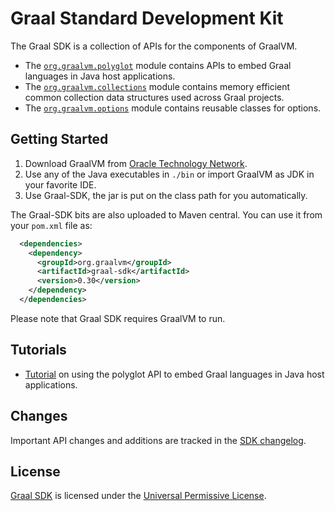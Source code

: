 # Graal Standard Development Kit

The Graal SDK is a collection of APIs for the components of GraalVM.

* The [`org.graalvm.polyglot`](http://www.graalvm.org/sdk/javadoc/org/graalvm/polyglot/package-summary.html) module contains APIs to embed Graal languages in Java host applications.
* The [`org.graalvm.collections`](http://www.graalvm.org/sdk/javadoc/org/graalvm/collections/package-summary.html) module contains memory efficient common collection data structures used across Graal projects.
* The [`org.graalvm.options`](http://www.graalvm.org/sdk/javadoc/org/graalvm/options/package-summary.html) module contains reusable classes for options.

## Getting Started

1. Download GraalVM from [Oracle Technology Network](http://www.oracle.com/technetwork/oracle-labs/program-languages/overview/).
2. Use any of the Java executables in `./bin` or import GraalVM as JDK in your favorite IDE.
3. Use Graal-SDK, the jar is put on the class path for you automatically.

The Graal-SDK bits are also uploaded to Maven central.
You can use it from your `pom.xml` file as:

```xml
  <dependencies>
    <dependency>
      <groupId>org.graalvm</groupId>
      <artifactId>graal-sdk</artifactId>
      <version>0.30</version>
    </dependency>
  </dependencies>
```

Please note that Graal SDK requires GraalVM to run.

## Tutorials

* [Tutorial](http://www.graalvm.org/docs/graalvm-as-a-platform/embed/) on using the polyglot API to embed Graal languages in Java host applications.

## Changes

Important API changes and additions are tracked in the [SDK changelog](./CHANGELOG.md).  


## License

[Graal SDK](../sdk) is licensed under the [Universal Permissive License](./LICENSE.md).
